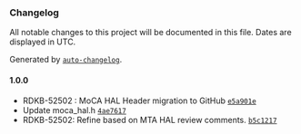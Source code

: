 ### Changelog

All notable changes to this project will be documented in this file. Dates are displayed in UTC.

Generated by [`auto-changelog`](https://github.com/CookPete/auto-changelog).

#### 1.0.0

- RDKB-52502 : MoCA HAL Header migration to GitHub [`e5a901e`](https://github.com/rdkcentral/rdkb-halif-moca/commit/e5a901e5284a1767338ca84a0540eeb1769f31cc)
- Update moca_hal.h [`4ae7617`](https://github.com/rdkcentral/rdkb-halif-moca/commit/4ae7617e45ff6ceb28c6ccd7a0be8831744f6d1c)
- RDKB-52502: Refine based on MTA HAL review comments. [`b5c1217`](https://github.com/rdkcentral/rdkb-halif-moca/commit/b5c1217caa3dd134e0afea1df19afc9e8da51eee)
